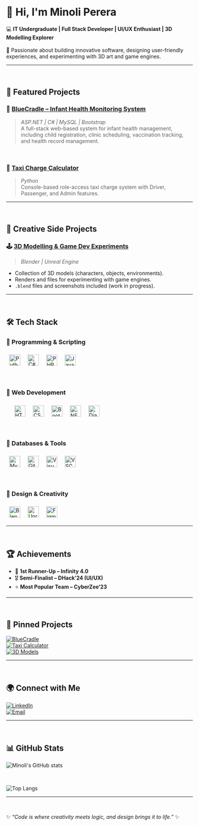 # 👋 Hi, I'm Minoli Perera  

💻 **IT Undergraduate | Full Stack Developer | UI/UX Enthusiast | 3D Modelling Explorer**  <br><br>
🌱 Passionate about building innovative software, designing user-friendly experiences, and experimenting with 3D art and game engines.  

---

<br>

## 🚀 Featured Projects  

### 🔹 [BlueCradle – Infant Health Monitoring System](https://github.com/MinoliPerera021126/BlueCradle---Infant-Health-Monitoring-System.git)  
> *ASP.NET | C# | MySQL | Bootstrap*  
A full-stack web-based system for infant health management, including child registration, clinic scheduling, vaccination tracking, and health record management.  

<br>

### 🔹 [Taxi Charge Calculator](https://github.com/MinoliPerera021126/ITC1171-Group-Assignment-CPM-24375-Group.git)  
> *Python*  
Console-based role-access taxi charge system with Driver, Passenger, and Admin features.  

---

<br>

## 🎨 Creative Side Projects 

### 🕹️ [3D Modelling & Game Dev Experiments](https://github.com/minoli-perera/3D-Models-Portfolio)  
> *Blender | Unreal Engine*  
- Collection of 3D models (characters, objects, environments).  
- Renders and files for experimenting with game engines.  
- `.blend` files and screenshots included (work in progress).  

---

<br>

## 🛠️ Tech Stack  

### 🔹 Programming & Scripting

<p align="left">
  <img src="https://cdn.jsdelivr.net/gh/tandpfun/skill-icons/icons/Python-Dark.svg" width="30" style="margin:8px;" alt="Python" />  
  <img src="https://cdn.jsdelivr.net/gh/tandpfun/skill-icons/icons/CS.svg" width="30" style="margin:8px;" alt="C#" />  
  <img src="https://cdn.jsdelivr.net/gh/tandpfun/skill-icons/icons/PHP-Dark.svg" width="30" style="margin:8px;" alt="PHP" />  
  <img src="https://cdn.jsdelivr.net/gh/tandpfun/skill-icons/icons/JavaScript.svg" width="30" style="margin:8px;" alt="JavaScript" />  
</p>

<br>

### 🔹 Web Development  
<p style="margin-left:1em;">
  <img src="https://cdn.jsdelivr.net/gh/tandpfun/skill-icons/icons/HTML.svg" width="30" style="margin:8px;" alt="HTML5" />  
  <img src="https://cdn.jsdelivr.net/gh/tandpfun/skill-icons/icons/CSS.svg" width="30" style="margin:8px;" alt="CSS3" />  
  <img src="https://cdn.jsdelivr.net/gh/tandpfun/skill-icons/icons/Bootstrap.svg" width="30" style="margin:8px;" alt="Bootstrap" />  
  <img src="https://cdn.jsdelivr.net/gh/tandpfun/skill-icons/icons/DotNet.svg" width="30" style="margin:8px;" alt=".NET" /> 
  <img src="https://cdn.jsdelivr.net/gh/tandpfun/skill-icons/icons/Django.svg" width="30" style="margin:8px;" alt="Django" /> 
</p>

<br>

### 🔹 Databases & Tools  
<p align="left">
  <img src="https://cdn.jsdelivr.net/gh/tandpfun/skill-icons/icons/MySQL-Dark.svg" width="30" style="margin:8px;" alt="MySQL" />  
  <img src="https://cdn.jsdelivr.net/gh/tandpfun/skill-icons/icons/Git.svg" width="30" style="margin:8px;" alt="Git" />  
  <img src="https://cdn.jsdelivr.net/gh/tandpfun/skill-icons/icons/VisualStudio-Dark.svg" width="30" style="margin:8px;" alt="Visual Studio" />  
  <img src="https://cdn.jsdelivr.net/gh/tandpfun/skill-icons/icons/VSCode-Dark.svg" width="30" style="margin:8px;" alt="VSCode" /> 
</p>

<br>

### 🔹 Design & Creativity  
<p align="left">
  <img src="https://cdn.jsdelivr.net/gh/tandpfun/skill-icons/icons/Blender-Dark.svg" width="30" style="margin:8px;" alt="Blender" />  
  <img src="https://cdn.jsdelivr.net/gh/tandpfun/skill-icons/icons/UnrealEngine.svg" width="30" style="margin:8px;" alt="Unreal Engine" />  
  <img src="https://cdn.jsdelivr.net/gh/tandpfun/skill-icons/icons/Figma-Dark.svg" width="30" style="margin:8px;" alt="Figma" />  
</p>

---

<br>

## 🏆 Achievements  

- 🥈 **1st Runner-Up – Infinity 4.0**  
- 🎖️ **Semi-Finalist – DHack’24 (UI/UX)**  
- ⭐ **Most Popular Team – CyberZee’23**  

---

<br>

## 📌 Pinned Projects  

[![BlueCradle](https://img.shields.io/badge/BlueCradle%20Project-ASP.NET-blue?style=for-the-badge)](https://github.com/MinoliPerera021126/BlueCradle---Infant-Health-Monitoring-System.git)  
[![Taxi Calculator](https://img.shields.io/badge/Taxi%20Charge%20Calculator-Python-yellow?style=for-the-badge)](https://github.com/MinoliPerera021126/ITC1171-Group-Assignment-CPM-24375-Group.git)  
[![3D Models](https://img.shields.io/badge/3D%20Models-Portfolio-orange?style=for-the-badge)](https://github.com/minoli-perera/3D-Models-Portfolio)  

---

<br>

## 🌍 Connect with Me  

[![LinkedIn](https://img.shields.io/badge/LinkedIn-blue?style=for-the-badge&logo=linkedin)](http://www.linkedin.com/in/minoli-perera-14769527a)   
[![Email](https://img.shields.io/badge/Email-me-red?style=for-the-badge&logo=gmail)](mailto:mnnetmi@gmail.com)  

---

<br>

## 📊 GitHub Stats  

![Minoli's GitHub stats](https://github-readme-stats.vercel.app/api?username=MinoliPerera021126&show_icons=true&theme=tokyonight)  

<br>

![Top Langs](https://github-readme-stats.vercel.app/api/top-langs/?username=MinoliPerera021126&layout=compact&theme=tokyonight)  

---

<br>

✨ *“Code is where creativity meets logic, and design brings it to life.”* ✨
